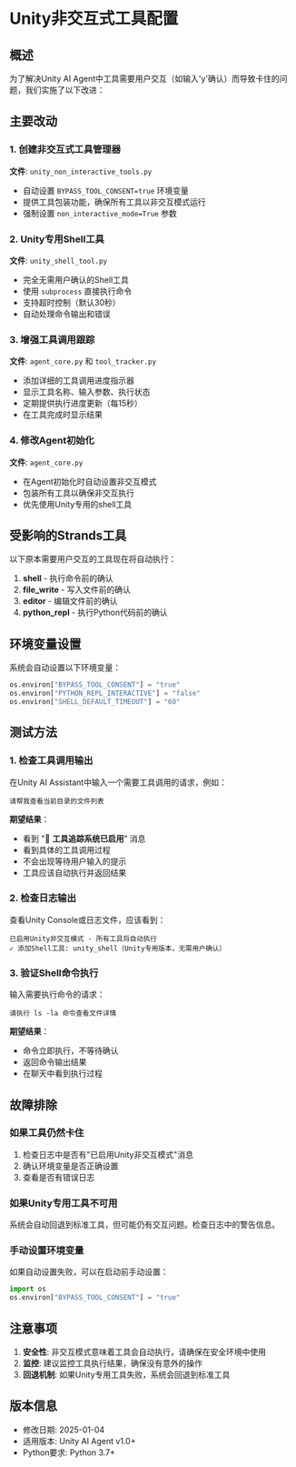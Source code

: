 # Unity非交互式工具配置

## 概述

为了解决Unity AI Agent中工具需要用户交互（如输入'y'确认）而导致卡住的问题，我们实施了以下改进：

## 主要改动

### 1. 创建非交互式工具管理器
**文件**: `unity_non_interactive_tools.py`
- 自动设置 `BYPASS_TOOL_CONSENT=true` 环境变量
- 提供工具包装功能，确保所有工具以非交互模式运行
- 强制设置 `non_interactive_mode=True` 参数

### 2. Unity专用Shell工具
**文件**: `unity_shell_tool.py`
- 完全无需用户确认的Shell工具
- 使用 `subprocess` 直接执行命令
- 支持超时控制（默认30秒）
- 自动处理命令输出和错误

### 3. 增强工具调用跟踪
**文件**: `agent_core.py` 和 `tool_tracker.py`
- 添加详细的工具调用进度指示器
- 显示工具名称、输入参数、执行状态
- 定期提供执行进度更新（每15秒）
- 在工具完成时显示结果

### 4. 修改Agent初始化
**文件**: `agent_core.py`
- 在Agent初始化时自动设置非交互模式
- 包装所有工具以确保非交互执行
- 优先使用Unity专用的shell工具

## 受影响的Strands工具

以下原本需要用户交互的工具现在将自动执行：

1. **shell** - 执行命令前的确认
2. **file_write** - 写入文件前的确认
3. **editor** - 编辑文件前的确认
4. **python_repl** - 执行Python代码前的确认

## 环境变量设置

系统会自动设置以下环境变量：

```python
os.environ["BYPASS_TOOL_CONSENT"] = "true"
os.environ["PYTHON_REPL_INTERACTIVE"] = "false"
os.environ["SHELL_DEFAULT_TIMEOUT"] = "60"
```

## 测试方法

### 1. 检查工具调用输出
在Unity AI Assistant中输入一个需要工具调用的请求，例如：
```
请帮我查看当前目录的文件列表
```

**期望结果**：
- 看到 "🔧 **工具追踪系统已启用**" 消息
- 看到具体的工具调用过程
- 不会出现等待用户输入的提示
- 工具应该自动执行并返回结果

### 2. 检查日志输出
查看Unity Console或日志文件，应该看到：
```
已启用Unity非交互模式 - 所有工具将自动执行
✓ 添加Shell工具: unity_shell（Unity专用版本，无需用户确认）
```

### 3. 验证Shell命令执行
输入需要执行命令的请求：
```
请执行 ls -la 命令查看文件详情
```

**期望结果**：
- 命令立即执行，不等待确认
- 返回命令输出结果
- 在聊天中看到执行过程

## 故障排除

### 如果工具仍然卡住
1. 检查日志中是否有"已启用Unity非交互模式"消息
2. 确认环境变量是否正确设置
3. 查看是否有错误日志

### 如果Unity专用工具不可用
系统会自动回退到标准工具，但可能仍有交互问题。检查日志中的警告信息。

### 手动设置环境变量
如果自动设置失败，可以在启动前手动设置：
```python
import os
os.environ["BYPASS_TOOL_CONSENT"] = "true"
```

## 注意事项

1. **安全性**: 非交互模式意味着工具会自动执行，请确保在安全环境中使用
2. **监控**: 建议监控工具执行结果，确保没有意外的操作
3. **回退机制**: 如果Unity专用工具失败，系统会回退到标准工具

## 版本信息

- 修改日期: 2025-01-04
- 适用版本: Unity AI Agent v1.0+
- Python要求: Python 3.7+